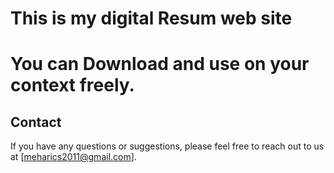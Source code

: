 # This is my digital Resum web site

# You can Download and use on your context freely.

 ## Contact
 If you have any questions or suggestions, please feel free to reach out to us at [meharics2011@gmail.com].
